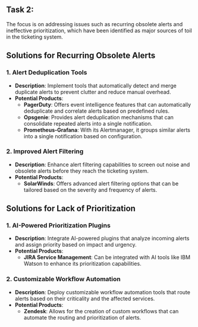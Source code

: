 ## Task 2:
The focus is on addressing issues such as recurring obsolete alerts and ineffective prioritization, which have been identified as major sources of toil in the ticketing system.

## Solutions for Recurring Obsolete Alerts

### 1. **Alert Deduplication Tools**
- **Description**: Implement tools that automatically detect and merge duplicate alerts to prevent clutter and reduce manual overhead.
- **Potential Products**:
  - **PagerDuty**: Offers event intelligence features that can automatically deduplicate and correlate alerts based on predefined rules.
  - **Opsgenie**: Provides alert deduplication mechanisms that can consolidate repeated alerts into a single notification.
  - **Prometheus-Grafana**: With its Alertmanager, it groups similar alerts into a single notification based on configuration.

### 2. **Improved Alert Filtering**
- **Description**: Enhance alert filtering capabilities to screen out noise and obsolete alerts before they reach the ticketing system.
- **Potential Products**:
  - **SolarWinds**: Offers advanced alert filtering options that can be tailored based on the severity and frequency of alerts.

## Solutions for Lack of Prioritization

### 1. **AI-Powered Prioritization Plugins**
- **Description**: Integrate AI-powered plugins that analyze incoming alerts and assign priority based on impact and urgency.
- **Potential Products**:
  - **JIRA Service Management**: Can be integrated with AI tools like IBM Watson to enhance its prioritization capabilities.

### 2. **Customizable Workflow Automation**
- **Description**: Deploy customizable workflow automation tools that route alerts based on their criticality and the affected services.
- **Potential Products**:
  - **Zendesk**: Allows for the creation of custom workflows that can automate the routing and prioritization of alerts.
